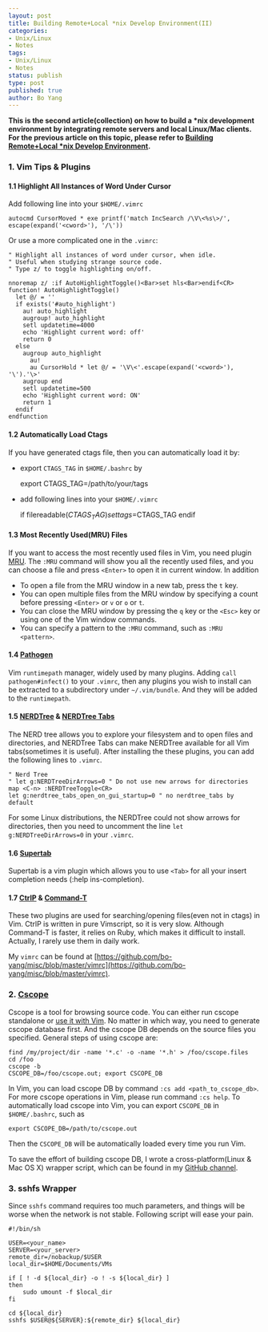 ```yaml
---
layout: post
title: Building Remote+Local *nix Develop Environment(II)
categories: 
- Unix/Linux
- Notes
tags:
- Unix/Linux
- Notes
status: publish
type: post
published: true
author: Bo Yang
---
```


__This is the second article(collection) on how to build a *nix development environment by integrating remote servers and local Linux/Mac clients. For the previous article on this topic, please refer to [Building Remote+Local *nix Develop Environment](http://www.bo-yang.net/2014/10/21/remote-local-linux-develop-env/).__

### 1. Vim Tips & Plugins

#### 1.1 Highlight All Instances of Word Under Cursor

Add following line into your `$HOME/.vimrc`

    autocmd CursorMoved * exe printf('match IncSearch /\V\<%s\>/', escape(expand('<cword>'), '/\'))

Or use a more complicated one in the `.vimrc`:

    " Highlight all instances of word under cursor, when idle.
    " Useful when studying strange source code.
    " Type z/ to toggle highlighting on/off.
    
    nnoremap z/ :if AutoHighlightToggle()<Bar>set hls<Bar>endif<CR>
    function! AutoHighlightToggle()
      let @/ = ''
      if exists('#auto_highlight')
        au! auto_highlight
        augroup! auto_highlight
        setl updatetime=4000
        echo 'Highlight current word: off'
        return 0
      else
        augroup auto_highlight
          au!
          au CursorHold * let @/ = '\V\<'.escape(expand('<cword>'), '\').'\>'
        augroup end
        setl updatetime=500
        echo 'Highlight current word: ON'
        return 1
      endif
    endfunction

#### 1.2 Automatically Load Ctags

If you have generated ctags file, then you can automatically load it by:

- export `CTAGS_TAG` in `$HOME/.bashrc` by
    
    export CTAGS_TAG=/path/to/your/tags

- add following lines into your `$HOME/.vimrc`

    if filereadable($CTAGS_TAG)
	    set tags=$CTAGS_TAG
    endif

#### 1.3 Most Recently Used(MRU) Files

If you want to access the most recently used files in Vim, you need plugin [MRU](http://www.vim.org/scripts/script.php?script_id=521). The `:MRU` command will show you all the recently used files, and you can choose a file and press `<Enter>` to open it in current window. In addition

- To open a file from the MRU window in a new tab, press the `t` key. 
- You can open multiple files from the MRU window by specifying a count before pressing `<Enter>` or `v` or `o` or `t`. 
- You can close the MRU window by pressing the `q` key or the `<Esc>` key or using one of the Vim window commands. 
- You can specify a pattern to the `:MRU` command, such as `:MRU <pattern>`. 

#### 1.4 [Pathogen](https://github.com/tpope/vim-pathogen)

Vim `runtimepath` manager, widely used by many plugins. Adding `call pathogen#infect()` to your `.vimrc`, then any plugins you wish to install can be extracted to a subdirectory under `~/.vim/bundle`. And they will be added to the `runtimepath`.

#### 1.5 [NERDTree](https://github.com/scrooloose/nerdtree) & [NERDTree Tabs](https://github.com/jistr/vim-nerdtree-tabs)

The NERD tree allows you to explore your filesystem and to open files and directories, and NERDTree Tabs can make NERDTree available for all Vim tabs(sometimes it is useful). After installing the these plugins, you can add the following lines to `.vimrc`.

    " Nerd Tree
    " let g:NERDTreeDirArrows=0 " Do not use new arrows for directories
    map <C-n> :NERDTreeToggle<CR>
    let g:nerdtree_tabs_open_on_gui_startup=0 " no nerdtree_tabs by default

For some Linux distributions, the NERDTree could not show arrows for directories, then you need to uncomment the line `let g:NERDTreeDirArrows=0` in your `.vimrc`.

#### 1.6 [Supertab](https://github.com/ervandew/supertab)

Supertab is a vim plugin which allows you to use `<Tab>` for all your insert completion needs (:help ins-completion).

#### 1.7 [CtrlP](http://kien.github.io/ctrlp.vim/) & [Command-T](https://github.com/wincent/Command-T)

These two plugins are used for searching/opening files(even not in ctags) in Vim. CtrlP is written in pure Vimscript, so it is very slow. Although Command-T is faster, it relies on Ruby, which makes it difficult to install. Actually, I rarely use them in daily work.

My `vimrc` can be found at [https://github.com/bo-yang/misc/blob/master/vimrc](https://github.com/bo-yang/misc/blob/master/vimrc).

### 2. [Cscope](http://cscope.sourceforge.net/)

Cscope is a tool for browsing source code. You can either run cscope standalone or [use it with Vim](http://cscope.sourceforge.net/cscope_vim_tutorial.html). No matter in which way, you need to generate cscope database first. And the cscope DB depends on the source files you specified. General steps of using cscope are:

    find /my/project/dir -name '*.c' -o -name '*.h' > /foo/cscope.files
    cd /foo
    cscope -b
    CSCOPE_DB=/foo/cscope.out; export CSCOPE_DB

In Vim, you can load cscope DB by command `:cs add <path_to_cscope_db>`. For more cscope operations in Vim, please run command `:cs help`. To automatically load cscope into Vim, you can export `CSCOPE_DB` in `$HOME/.bashrc`, such as

    export CSCOPE_DB=/path/to/cscope.out

Then the `CSCOPE_DB` will be automatically loaded every time you run Vim.

To save the effort of building cscope DB, I wrote a cross-platform(Linux & Mac OS X) wrapper script, which can be found in my [GitHub channel](https://github.com/bo-yang/misc/blob/master/gen_cscope_ctags).

### 3. sshfs Wrapper

Since `sshfs` command requires too much parameters, and things will be worse when the network is not stable. Following script will ease your pain. 

    #!/bin/sh
    
    USER=<your_name>
    SERVER=<your_server>
    remote_dir=/nobackup/$USER
    local_dir=$HOME/Documents/VMs
    
    if [ ! -d ${local_dir} -o ! -s ${local_dir} ]
    then
    	sudo umount -f $local_dir
    fi
    
    cd ${local_dir}
    sshfs $USER@${SERVER}:${remote_dir} ${local_dir}


